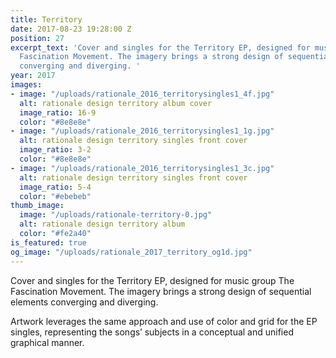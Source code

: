```yaml
---
title: Territory
date: 2017-08-23 19:28:00 Z
position: 27
excerpt_text: 'Cover and singles for the Territory EP, designed for music group The
  Fascination Movement. The imagery brings a strong design of sequential elements
  converging and diverging. '
year: 2017
images:
- image: "/uploads/rationale_2016_territorysingles1_4f.jpg"
  alt: rationale design territory album cover
  image_ratio: 16-9
  color: "#8e8e8e"
- image: "/uploads/rationale_2016_territorysingles1_1g.jpg"
  alt: rationale design territory singles front cover
  image_ratio: 3-2
  color: "#8e8e8e"
- image: "/uploads/rationale_2016_territorysingles1_3c.jpg"
  alt: rationale design territory singles front cover
  image_ratio: 5-4
  color: "#ebebeb"
thumb_image:
  image: "/uploads/rationale-territory-0.jpg"
  alt: rationale design territory album
  color: "#fe2a40"
is_featured: true
og_image: "/uploads/rationale_2017_territory_og1d.jpg"
---
```


Cover and singles for the Territory EP, designed for music group The Fascination Movement. The imagery brings a strong design of sequential elements converging and diverging. 

Artwork leverages the same approach and use of color and grid for the EP singles, representing the songs’ subjects in a conceptual and unified graphical manner.